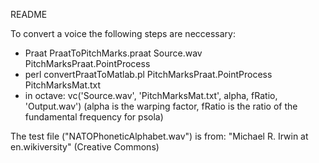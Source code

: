 README

To convert a voice the following steps are neccessary:

- Praat PraatToPitchMarks.praat Source.wav PitchMarksPraat.PointProcess
- perl convertPraatToMatlab.pl PitchMarksPraat.PointProcess PitchMarksMat.txt
- in octave: vc('Source.wav', 'PitchMarksMat.txt', alpha, fRatio, 'Output.wav')
   (alpha is the warping factor, fRatio is the ratio of the fundamental frequency for psola)


The test file ("NATOPhoneticAlphabet.wav") is from: "Michael R. Irwin at en.wikiversity" (Creative Commons)
